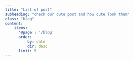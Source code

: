 ```yaml
---
title: "List of post"
subheading: "check our cute post and how cute look them"
class: "blog"
content:
    items:
      '@page': '/blog'
      order:
          by: date
          dir: desc
      limit: 5
---
```

